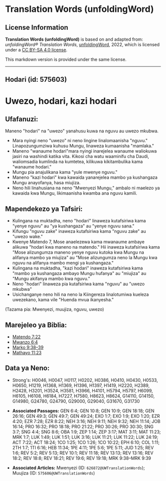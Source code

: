 # Translation Words (unfoldingWord)

## License Information

**Translation Words (unfoldingWord)** is based on and adapted from: _unfoldingWord® Translation Words_, [unfoldingWord](https://unfoldingword.org/utw), 2022, which is licensed under a [CC BY-SA 4.0 license](https://creativecommons.org/licenses/by-sa/4.0/legalcode.en).

This markdown version is provided under the same license.



--------------------------------

## Hodari (id: 575603)

Uwezo, hodari, kazi hodari
==========================

Ufafanuzi:
----------

Maneno "hodari" na "uwezo" yanahusu kuwa na nguvu au uwezo mkubwa.

* Mara nyingi neno "uwezo" ni neno lingine linalomaanisha "nguvu." Linapozungumziwa kuhusu Mungu, linaweza kumaanisha "mamlaka."
* Maneno "wanaume hodari"mara nyingi inarejelea wanaume waliokuwa jasiri na washindi katika vita. Kikosi cha watu waaminifu cha Daudi, waliomsadia kumlinda na kumtetea, kilikuwa kikitambulika kama "wanaume hodari."
* Mungu pia anajulikana kama "yule mwenye nguvu."
* Maneno "kazi hodari" kwa kawaida yanarejelea mambo ya kushangaza Mungu anayofanya, hasa miujiza.
* Neno hili linahusiana na neno "Mwenyezi Mungu," ambalo ni maelezo ya kawaida kwa Mungu, likimaanisha kwamba ana nguvu kamili.

Mapendekezo ya Tafsiri:
-----------------------

* Kulingana na muktadha, neno "hodari" linaweza kutafsiriwa kama "yenye nguvu" au "ya kushangaza" au "yenye nguvu sana."
* Kifungu "nguvu zake" inaweza kutafsiriwa kama "nguvu zake" au "uwezo wake."
* Kwenye Matendo 7, Mose anaelezewa kama mwanaume ambaye alikuwa "hodari kwa maneno na matendo." Hii inaweza kutafsiriwa kama "Mose alizungumza maneno yenye nguvu kutoka kwa Mungu na alifanya mambo ya miujiza" au "Mose alizungumza neno la Mungu kwa nguvu na alifanya mambo mengi ya kushangaza."
* Kulingana na muktadha, "kazi hodari" inaweza kutafsiriwa kama "mambo ya kushangaza ambayo Mungu hufanya" au "miujiza" au "Mungu akifanya mambo kwa nguvu."
* Neno "hodari" linaweza pia kutafsiriwa kama "nguvu" au "uwezo mkubwa"
* Usichanganye neno hili na neno la Kiingereza linalotumiwa kueleza uwezekano, kama vile "Huenda mvua ikanyesha."

(Tazama pia: Mwenyezi, muujiza, nguvu, uwezo)

Marejeleo ya Biblia:
--------------------

* [Matendo 7:22](https://ref.ly/Acts7:22)
* [Mwanzo 6:4](https://ref.ly/Gen6:4)
* [Marko 9:38–39](https://ref.ly/Mark9:38-Mark9:39)
* [Mathayo 11:23](https://ref.ly/Matt11:23)

Data ya Neno:
-------------

* Strong's: H0046, H0047, H0117, H0202, H0386, H0410, H0430, H0533, H0650, H1219, H1368, H1369, H1396, H1397, H1419, H2220, H2389, H2428, H3201, H3524, H3581, H3966, H4101, H5794, H5797, H6099, H6105, H6108, H6184, H7227, H7580, H8623, H8624, G14110, G14150, G14980, G24780, G24790, G29000, G29040, G31670, G31730

* **Associated Passages:** GEN 6:4; GEN 10:8; GEN 10:9; GEN 18:18; GEN 26:16; GEN 49:3; GEN 49:7; GEN 49:24; EXO 1:7; EXO 1:9; EXO 1:20; EZR 4:20; EZR 7:28; EZR 8:22; NEH 3:16; NEH 9:11; NEH 9:32; NEH 11:14; JOB 16:14; PRO 16:32; PRO 18:18; PRO 21:22; PRO 30:26; PRO 30:30; SNG 3:7; SNG 4:4; SNG 8:6; OBA 1:9; ZEP 1:14; ZEP 3:17; MAT 3:11; MAT 11:23; MRK 1:7; LUK 1:49; LUK 1:51; LUK 3:16; LUK 11:21; LUK 11:22; LUK 24:19; ACT 7:22; ACT 18:24; 1CO 1:25; 1CO 1:26; 1CO 10:22; EPH 6:10; COL 1:11; 2TH 1:7; 1TI 6:16; HEB 11:34; 1PE 4:11; 1PE 5:6; 1PE 5:11; JUD 1:25; REV 1:6; REV 5:2; REV 5:13; REV 10:1; REV 11:18; REV 13:13; REV 13:16; REV 18:2; REV 18:8; REV 18:21; REV 19:6; REV 19:18; MRK 9:38–MRK 9:39
* **Associated Articles:** Mwenyezi (ID: `626872@UWTranslationWords`); Muujiza (ID: `575606@UWTranslationWords`)


